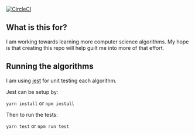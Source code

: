 [![CircleCI](https://circleci.com/gh/tlattimore/algorithms-in-js.svg?style=svg)](https://circleci.com/gh/tlattimore/algorithms-in-js)

## What is this for?

I am working towards learning more computer science algorithms. My hope is that creating this repo will help guilt me into more of that effort. 

## Running the algorithms

I am using [jest](https://facebook.github.io/jest) for unit testing each algorithm.

Jest can be setup by:

`yarn install` or `npm install`

Then to run the tests:

`yarn test` or `npm run test`


